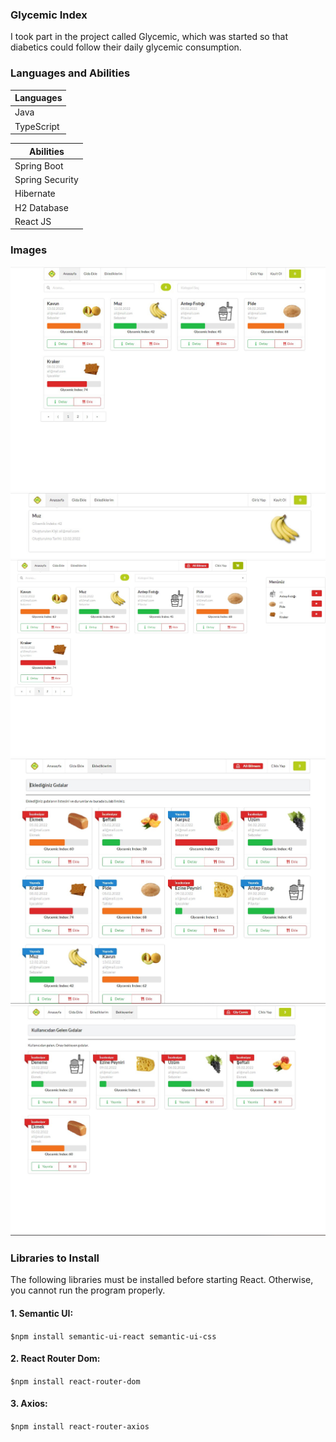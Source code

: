 ### Glycemic Index
I took part in the project called Glycemic, which was started so that diabetics could follow their daily glycemic consumption.

### Languages and Abilities

| Languages  |           
| ---------- |             
|   Java     |             
| TypeScript |             
                           
                           

|   Abilities        |
| ------------------ |
|   Spring Boot      |
|   Spring Security  |
|   Hibernate        |
|   H2 Database      |
|   React JS         |


### Images

![](https://github.com/sarven790/Glycemic/blob/master/Images/image1.jpg)
![](https://github.com/sarven790/Glycemic/blob/master/Images/image2.jpg)
![](https://github.com/sarven790/Glycemic/blob/master/Images/image3.jpg)
![](https://github.com/sarven790/Glycemic/blob/master/Images/image4.jpg)
![](https://github.com/sarven790/Glycemic/blob/master/Images/image5.jpg)


### Libraries to Install
The following libraries must be installed before starting React. Otherwise, you cannot run the program properly.

#### 1. Semantic UI:

`$npm install semantic-ui-react semantic-ui-css`

#### 2. React Router Dom:

`$npm install react-router-dom`

#### 3. Axios:
`$npm install react-router-axios`

